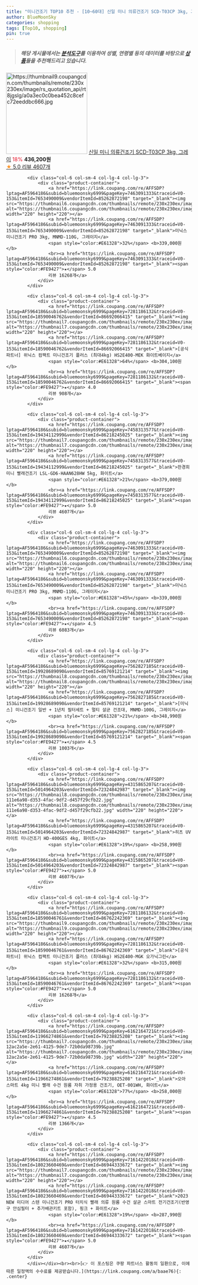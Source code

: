```yaml
---
title: "미니건조기 TOP10 추천 - [10~60대] 신일 미니 의류건조기 SCD-T03CP 3kg, 그레이"
author: BlueMoonSky
categories: shopping
tags: [Top10, shopping]
pin: true
---
```


> ##### 해당 게시물에서는 [**분석도구**](https://itemscout.io/)를 이용하여 **성별**, **연령별** 등의 데이터를 바탕으로 [**상품**](https://link.coupang.com/a/baae76)들을 추천해드리고 있습니다.
<div class="container"><div class="row">
            <div class="col-6 col-sm-4 col-lg-4 col-lg-3">
                <div class="product-container">
                    <a href="https://link.coupang.com/re/AFFSDP?lptag=AF5964186&subid=bluemoonsky6999&pageKey=6622446081&traceid=V0-153&itemId=15062771867&vendorItemId=82285117954" target="_blank"><img src="https://thumbnail9.coupangcdn.com/thumbnails/remote/230x230ex/image/rs_quotation_api/rt8jgslg/a0a3ec0c0bea452c8cefc72eeddbc666.jpg" alt="https://thumbnail9.coupangcdn.com/thumbnails/remote/230x230ex/image/rs_quotation_api/rt8jgslg/a0a3ec0c0bea452c8cefc72eeddbc666.jpg" width="220" height="220"></a>
                    <a href="https://link.coupang.com/re/AFFSDP?lptag=AF5964186&subid=bluemoonsky6999&pageKey=6622446081&traceid=V0-153&itemId=15062771867&vendorItemId=82285117954" target="_blank">신일 미니 의류건조기 SCD-T03CP 3kg, 그레이</a>
                    <span style="color:#E61328">18%</span> <b>436,200원</b>
                    <br><a href="https://link.coupang.com/re/AFFSDP?lptag=AF5964186&subid=bluemoonsky6999&pageKey=6622446081&traceid=V0-153&itemId=15062771867&vendorItemId=82285117954" target="_blank"><span style="color:#FE9427">★</span> 5.0
                    리뷰 4607개</a>
                </div>
            </div>
            
            <div class="col-6 col-sm-4 col-lg-4 col-lg-3">
                <div class="product-container">
                    <a href="https://link.coupang.com/re/AFFSDP?lptag=AF5964186&subid=bluemoonsky6999&pageKey=7463091333&traceid=V0-153&itemId=7653490009&vendorItemId=85262872198" target="_blank"><img src="https://thumbnail6.coupangcdn.com/thumbnails/remote/230x230ex/image/vendor_inventory/f105/357f044ce66442e5eceda7da945687caf0e5353b16dad0ff334ee643a1dc.jpg" alt="https://thumbnail6.coupangcdn.com/thumbnails/remote/230x230ex/image/vendor_inventory/f105/357f044ce66442e5eceda7da945687caf0e5353b16dad0ff334ee643a1dc.jpg" width="220" height="220"></a>
                    <a href="https://link.coupang.com/re/AFFSDP?lptag=AF5964186&subid=bluemoonsky6999&pageKey=7463091333&traceid=V0-153&itemId=7653490009&vendorItemId=85262872198" target="_blank">미닉스 미니건조기 PRO 3kg, MNMD-110G, 그레이지</a>
                    <span style="color:#E61328">32%</span> <b>339,000원</b>
                    <br><a href="https://link.coupang.com/re/AFFSDP?lptag=AF5964186&subid=bluemoonsky6999&pageKey=7463091333&traceid=V0-153&itemId=7653490009&vendorItemId=85262872198" target="_blank"><span style="color:#FE9427">★</span> 5.0
                    리뷰 16268개</a>
                </div>
            </div>
            
            <div class="col-6 col-sm-4 col-lg-4 col-lg-3">
                <div class="product-container">
                    <a href="https://link.coupang.com/re/AFFSDP?lptag=AF5964186&subid=bluemoonsky6999&pageKey=7281186132&traceid=V0-153&itemId=18590046762&vendorItemId=86692066415" target="_blank"><img src="https://thumbnail7.coupangcdn.com/thumbnails/remote/230x230ex/image/vendor_inventory/9fb7/473f0a25b6ef1648a9eb30ed604bdcd61029a922435bee8a0de969fecad4.jpg" alt="https://thumbnail7.coupangcdn.com/thumbnails/remote/230x230ex/image/vendor_inventory/9fb7/473f0a25b6ef1648a9eb30ed604bdcd61029a922435bee8a0de969fecad4.jpg" width="220" height="220"></a>
                    <a href="https://link.coupang.com/re/AFFSDP?lptag=AF5964186&subid=bluemoonsky6999&pageKey=7281186132&traceid=V0-153&itemId=18590046762&vendorItemId=86692066415" target="_blank">[공식파트너] 위닉스 컴팩트 미니건조기 플러스 (최대4kg) HS2E400-MEK 화이트베이지</a>
                    <span style="color:#E61328">64%</span> <b>304,100원</b>
                    <br><a href="https://link.coupang.com/re/AFFSDP?lptag=AF5964186&subid=bluemoonsky6999&pageKey=7281186132&traceid=V0-153&itemId=18590046762&vendorItemId=86692066415" target="_blank"><span style="color:#FE9427">★</span> 4.0
                    리뷰 908개</a>
                </div>
            </div>
            
            <div class="col-6 col-sm-4 col-lg-4 col-lg-3">
                <div class="product-container">
                    <a href="https://link.coupang.com/re/AFFSDP?lptag=AF5964186&subid=bluemoonsky6999&pageKey=7458313577&traceid=V0-153&itemId=19434112999&vendorItemId=86218245025" target="_blank"><img src="https://thumbnail7.coupangcdn.com/thumbnails/remote/230x230ex/image/vendor_inventory/a216/e77039508dc1b1d61a96bef3e41b3d169329871fe63c68ec5c0e9c3bec58.jpg" alt="https://thumbnail7.coupangcdn.com/thumbnails/remote/230x230ex/image/vendor_inventory/a216/e77039508dc1b1d61a96bef3e41b3d169329871fe63c68ec5c0e9c3bec58.jpg" width="220" height="220"></a>
                    <a href="https://link.coupang.com/re/AFFSDP?lptag=AF5964186&subid=bluemoonsky6999&pageKey=7458313577&traceid=V0-153&itemId=19434112999&vendorItemId=86218245025" target="_blank">한경희 미니 빨래건조기 LSL-GD6-HAAN628HW 5kg, 화이트</a>
                    <span style="color:#E61328">21%</span> <b>379,000원</b>
                    <br><a href="https://link.coupang.com/re/AFFSDP?lptag=AF5964186&subid=bluemoonsky6999&pageKey=7458313577&traceid=V0-153&itemId=19434112999&vendorItemId=86218245025" target="_blank"><span style="color:#FE9427">★</span> 5.0
                    리뷰 4607개</a>
                </div>
            </div>
            
            <div class="col-6 col-sm-4 col-lg-4 col-lg-3">
                <div class="product-container">
                    <a href="https://link.coupang.com/re/AFFSDP?lptag=AF5964186&subid=bluemoonsky6999&pageKey=7463091333&traceid=V0-153&itemId=7653490009&vendorItemId=85262872198" target="_blank"><img src="https://thumbnail6.coupangcdn.com/thumbnails/remote/230x230ex/image/vendor_inventory/f105/357f044ce66442e5eceda7da945687caf0e5353b16dad0ff334ee643a1dc.jpg" alt="https://thumbnail6.coupangcdn.com/thumbnails/remote/230x230ex/image/vendor_inventory/f105/357f044ce66442e5eceda7da945687caf0e5353b16dad0ff334ee643a1dc.jpg" width="220" height="220"></a>
                    <a href="https://link.coupang.com/re/AFFSDP?lptag=AF5964186&subid=bluemoonsky6999&pageKey=7463091333&traceid=V0-153&itemId=7653490009&vendorItemId=85262872198" target="_blank">미닉스 미니건조기 PRO 3kg, MNMD-110G, 그레이지</a>
                    <span style="color:#E61328">45%</span> <b>339,000원</b>
                    <br><a href="https://link.coupang.com/re/AFFSDP?lptag=AF5964186&subid=bluemoonsky6999&pageKey=7463091333&traceid=V0-153&itemId=7653490009&vendorItemId=85262872198" target="_blank"><span style="color:#FE9427">★</span> 4.5
                    리뷰 6083개</a>
                </div>
            </div>
            
            <div class="col-6 col-sm-4 col-lg-4 col-lg-3">
                <div class="product-container">
                    <a href="https://link.coupang.com/re/AFFSDP?lptag=AF5964186&subid=bluemoonsky6999&pageKey=7562827185&traceid=V0-153&itemId=19928689090&vendorItemId=85769121214" target="_blank"><img src="https://thumbnail8.coupangcdn.com/thumbnails/remote/230x230ex/image/vendor_inventory/b06b/06ff56d979e11541ec2efc6847044f9b705df2faa1bc4b0a7af5f78b54c3.jpg" alt="https://thumbnail8.coupangcdn.com/thumbnails/remote/230x230ex/image/vendor_inventory/b06b/06ff56d979e11541ec2efc6847044f9b705df2faa1bc4b0a7af5f78b54c3.jpg" width="220" height="220"></a>
                    <a href="https://link.coupang.com/re/AFFSDP?lptag=AF5964186&subid=bluemoonsky6999&pageKey=7562827185&traceid=V0-153&itemId=19928689090&vendorItemId=85769121214" target="_blank">[미닉스] 미니건조기 일반 + 1년치 필터세트 + 멀티 살균 건조대, MNMD-100G, 그레이지</a>
                    <span style="color:#E61328">21%</span> <b>348,990원</b>
                    <br><a href="https://link.coupang.com/re/AFFSDP?lptag=AF5964186&subid=bluemoonsky6999&pageKey=7562827185&traceid=V0-153&itemId=19928689090&vendorItemId=85769121214" target="_blank"><span style="color:#FE9427">★</span> 4.5
                    리뷰 1003개</a>
                </div>
            </div>
            
            <div class="col-6 col-sm-4 col-lg-4 col-lg-3">
                <div class="product-container">
                    <a href="https://link.coupang.com/re/AFFSDP?lptag=AF5964186&subid=bluemoonsky6999&pageKey=4315865207&traceid=V0-153&itemId=5014964203&vendorItemId=72324842987" target="_blank"><img src="https://thumbnail8.coupangcdn.com/thumbnails/remote/230x230ex/image/retail/images/8252669163987828-111e6a98-d353-4fac-9df2-d457f29cfb22.jpg" alt="https://thumbnail8.coupangcdn.com/thumbnails/remote/230x230ex/image/retail/images/8252669163987828-111e6a98-d353-4fac-9df2-d457f29cfb22.jpg" width="220" height="220"></a>
                    <a href="https://link.coupang.com/re/AFFSDP?lptag=AF5964186&subid=bluemoonsky6999&pageKey=4315865207&traceid=V0-153&itemId=5014964203&vendorItemId=72324842987" target="_blank">히츠 UV라이트 미니건조기 HD-400GES 4kg, 화이트</a>
                    <span style="color:#E61328">19%</span> <b>258,990원</b>
                    <br><a href="https://link.coupang.com/re/AFFSDP?lptag=AF5964186&subid=bluemoonsky6999&pageKey=4315865207&traceid=V0-153&itemId=5014964203&vendorItemId=72324842987" target="_blank"><span style="color:#FE9427">★</span> 5.0
                    리뷰 4607개</a>
                </div>
            </div>
            
            <div class="col-6 col-sm-4 col-lg-4 col-lg-3">
                <div class="product-container">
                    <a href="https://link.coupang.com/re/AFFSDP?lptag=AF5964186&subid=bluemoonsky6999&pageKey=7281186132&traceid=V0-153&itemId=18590046761&vendorItemId=86762242369" target="_blank"><img src="https://thumbnail9.coupangcdn.com/thumbnails/remote/230x230ex/image/vendor_inventory/f179/4e4880ba2abe460dc76abdda48608ed52368a70e2c8b9fa9e5b102eadc14.jpg" alt="https://thumbnail9.coupangcdn.com/thumbnails/remote/230x230ex/image/vendor_inventory/f179/4e4880ba2abe460dc76abdda48608ed52368a70e2c8b9fa9e5b102eadc14.jpg" width="220" height="220"></a>
                    <a href="https://link.coupang.com/re/AFFSDP?lptag=AF5964186&subid=bluemoonsky6999&pageKey=7281186132&traceid=V0-153&itemId=18590046761&vendorItemId=86762242369" target="_blank">[공식파트너] 위닉스 컴팩트 미니건조기 플러스 (최대4kg) HS2E400-MGK 오가닉그린</a>
                    <span style="color:#E61328">32%</span> <b>315,000원</b>
                    <br><a href="https://link.coupang.com/re/AFFSDP?lptag=AF5964186&subid=bluemoonsky6999&pageKey=7281186132&traceid=V0-153&itemId=18590046761&vendorItemId=86762242369" target="_blank"><span style="color:#FE9427">★</span> 5.0
                    리뷰 16268개</a>
                </div>
            </div>
            
            <div class="col-6 col-sm-4 col-lg-4 col-lg-3">
                <div class="product-container">
                    <a href="https://link.coupang.com/re/AFFSDP?lptag=AF5964186&subid=bluemoonsky6999&pageKey=6162164721&traceid=V0-153&itemId=11966274861&vendorItemId=79238825208" target="_blank"><img src="https://thumbnail7.coupangcdn.com/thumbnails/remote/230x230ex/image/retail/images/8490104801176086-12ac2a5e-2e61-4125-9de7-72b0da98739b.jpg" alt="https://thumbnail7.coupangcdn.com/thumbnails/remote/230x230ex/image/retail/images/8490104801176086-12ac2a5e-2e61-4125-9de7-72b0da98739b.jpg" width="220" height="220"></a>
                    <a href="https://link.coupang.com/re/AFFSDP?lptag=AF5964186&subid=bluemoonsky6999&pageKey=6162164721&traceid=V0-153&itemId=11966274861&vendorItemId=79238825208" target="_blank">오아 스마트 4kg 미니 빨래 수건 원룸 자취 가정용 건조기, OET-001WH, 화이트</a>
                    <span style="color:#E61328">77%</span> <b>258,000원</b>
                    <br><a href="https://link.coupang.com/re/AFFSDP?lptag=AF5964186&subid=bluemoonsky6999&pageKey=6162164721&traceid=V0-153&itemId=11966274861&vendorItemId=79238825208" target="_blank"><span style="color:#FE9427">★</span> 4.5
                    리뷰 1366개</a>
                </div>
            </div>
            
            <div class="col-6 col-sm-4 col-lg-4 col-lg-3">
                <div class="product-container">
                    <a href="https://link.coupang.com/re/AFFSDP?lptag=AF5964186&subid=bluemoonsky6999&pageKey=7161422018&traceid=V0-153&itemId=18023660469&vendorItemId=86944333672" target="_blank"><img src="https://thumbnail7.coupangcdn.com/thumbnails/remote/230x230ex/image/vendor_inventory/baab/3311aa019dbe426c862a28c9e488b8d8eaaa7281af69bffc6f316ba35aea.png" alt="https://thumbnail7.coupangcdn.com/thumbnails/remote/230x230ex/image/vendor_inventory/baab/3311aa019dbe426c862a28c9e488b8d8eaaa7281af69bffc6f316ba35aea.png" width="220" height="220"></a>
                    <a href="https://link.coupang.com/re/AFFSDP?lptag=AF5964186&subid=bluemoonsky6999&pageKey=7161422018&traceid=V0-153&itemId=18023660469&vendorItemId=86944333672" target="_blank">2023 NEW 미디어 스텐 미니건조기 PRO 터치식 빨래 의류 원룸 수건 살균 스마트 전기건조기(반영구 안심필터 + 추가배관키트 포함), 핑크 + 화이트</a>
                    <span style="color:#E61328">19%</span> <b>287,990원</b>
                    <br><a href="https://link.coupang.com/re/AFFSDP?lptag=AF5964186&subid=bluemoonsky6999&pageKey=7161422018&traceid=V0-153&itemId=18023660469&vendorItemId=86944333672" target="_blank"><span style="color:#FE9427">★</span> 5.0
                    리뷰 4607개</a>
                </div>
            </div>
            </div></div><br><br>[👉 이 포스팅은 쿠팡 파트너스 활동의 일환으로, 이에 따른 일정액의 수수료를 제공받습니다.](https://link.coupang.com/a/baae76){: .center}